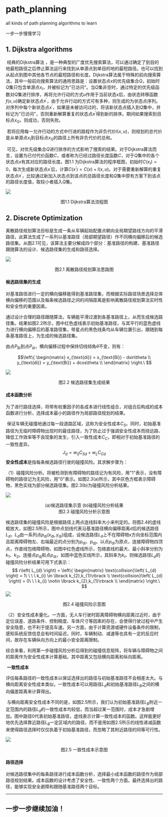 # path_planning

all kinds of path planning algorithms to learn

一步一步慢慢学习

## 1. Dijkstra algorithms

​		经典的Dijkstra算法 ，是一种典型的广度优先搜索算法，可以通过确定了到目的地最短路径之后停止算法运行来找到从单源点到单目的地的最短路径。也可以找到从起点到图中其他各节点的最短路径和长度。
​		Dijkstra算法属于特殊的前向搜索算法，其中一般前向搜索算法的通用思路是：设置状态点$x$的优先级集合$Q$，初始时$Q$集只包含单源点$x_{I}$，并被标记为"已访问"。当$Q$集非空时，通过特定的优先级函数对$Q$集进行排序，再将允许行动的方式$u$作用于当前状态$x$后，由状态转移函数$f\left( x,u \right)$确定新状态点$x^{'}$，由于允许行动的方式可有多种，则生成的为状态点序列。对序列中每个新状态点$x^{'}$，如果是未被访问过的，将该新状态点插入到$Q$集中，并标记为"已访问"，否则重新解算重复的状态点$x^{'}$得到新的排序。期间如果搜索到目标点$x_{G}$，则成功，否则失败。

​		若将应用每一允许行动的方式中行进的路程作为非负代价$l\left( x,u \right)$，则规划的总代价是从单源点$x_{I}$到目标点$x_{G}$的路径上所有非负代价的总和。

​		可见，对优先级集合$Q$进行排序的方式影响了搜索的结果。对于Dijkstra算法而言，设置为已付代价函数$C$，或者称为已经过路径长度函数$C$，对于$Q$集中的各个状态点$x$有其对应的路径长度。图1.1 为Dijkstra算法的程序框图，初始时$C\left( x_{I} \right) = 0$，每次生成新状态点$x^{'}$后，计算$C\left( x^{'} \right) = C\left( x \right) + l\left( x,u \right)$。对于需要重新解算的重复状态点$x^{'}$，比较通过新加入状态点到该点的总路径长度和$Q$集中原有方案下到该点的路径长度值，取较小者插入$Q$集。

![](D:\yaomin\github\path_planning\本科毕设\毕设\框图.png)

<center>图1.1 Dijkstra算法流程图</center>

## 2. Discrete Optimization

​		离散路径规划算法目标是生成一条从车辆起始配置点朝向全局期望路线方向的平滑路径，此算法生成了一系列以基准路径（局部期望路径）作不同横向偏移后的候选路径集。从图2.1可见，该算法主要分解成四个部分：基准路径的构建、基准路径跟随算法的设计、候选路径集的生成和路径选择。

![](D:\yaomin\github\path_planning\本科毕设\毕设\离散路径规划.png)

<center>图2.1 离散路径规划算法思路图</center>

#### 候选路径集的生成

​		对基准路径进行一定的横向偏移能得到基准路径集，而根据实际路径场景选择总体横向偏移的范围以及每条候选路径之间的间隔距离是影响离散路径规划算法实时性和安全性的重要因素。

​		通过设计合理的路径跟随算法，车辆能平滑过渡到各基准路径上，从而生成候选路径集。结果如图2.2所示，图中红色虚线表示初始基准路径，与其平行的蓝色虚线为进行横向偏移后的基准路径集，带星点的黑色线条均从车辆位置引出，跟随到每条基准路径上，为生成的候选路径集。

由点$P_{\text{Bi}}$到点$P_{\text{di}}$，横向偏移过程中保持切线倾角$\theta$不变，则有：

 $$\left\{ \begin{matrix}                        
 x_{\text{di}} = x_{\text{Bi}} - dsin\theta \\   
 y_{\text{di}} = y_{\text{Bi}} + dcos\theta \\   
 \end{matrix} \right.\ $$ 

![](D:\yaomin\github\path_planning\本科毕设\毕设\候选路径.png)

<center>图2.2 候选路径集生成结果</center>

#### 成本函数分析

​		为了进行路径选择，将带有权重因子的各成本进行线性组合，对组合后构成的成本函数进行分析，选择成本最小的路径作为局部路径规划的结果。

​		保证车辆无碰撞地通过每一段道路区域，这称为安全性成本$C_{S}$。同时，初始基准路径为无临时障碍物出现时的最佳路径，为了防止过于强调安全性成本而绕远路、降低工作效率等不良现象的发生，引入一致性成本$C_{C}$，即相对于初始基准路径的一致性差异。
$$
J_{d} = w_{S}C_{Sd} + w_{L}C_{Cd}
$$
​		**安全性成本**是指每条候选路径行驶的碰撞风险。其求解步骤为：

（1）碰撞风险分析。将被检测到有障碍物的路径记为有风险，用"1"表示，没有障碍物的路径记为无风险，用"0"表示。如图2.3(a)所示，其中灰色方框表示障碍物，黑色实线为部分候选路径集。图2.3(b)为碰撞风险分析结果。

![](D:\yaomin\github\path_planning\本科毕设\毕设\碰撞风险.png)

<center>(a)候选路径集示意 (b)碰撞风险分析结果</center>

<center>图2.3 碰撞风险分析示意图</center>

​		候选路径集的碰撞风险是根据路径上两点连线斜率大小来判定的。将图2.4的虚线框放大，如图2.5所示，图中点划线代表沿基准路径横向偏移距离$d$后的候选路径$L_{d}$，$L_{d}$由一系列点${p_{\text{di}}(x}_{\text{di}},y_{\text{di}})$组成，设候选路径$L_{d}$上不在障碍物$x$方向坐标范围内且距离障碍物左、右端最近的点分别为$p_{\text{di}}$、$p_{\text{dj}}$。以点$p_{\text{di}}$为原点，连接障碍物四顶点，作直线包络障碍物，如图中红色虚线所示，包络直线的最大、最小斜率分别为$k_{1}$、$k_{2}$。连接点$p_{\text{dj}}$和点$p_{\text{di}}$，如图中蓝色实线所示，其斜率为$k_{i}$。则候选路径$L_{d}$的碰撞风险分析结果可用下式表示：
$$
r\left( L_{d} \right) = \left\{ \begin{matrix}                                           
 \text{collision}\left( L_{d} \right) = 1\ \ \ \ k_{i} \in \lbrack k_{2},k_{1}\rbrack \\    
 \text{collision}\left( L_{d} \right) = 0\ \ \ k_{i} \notin \lbrack k_{2},k_{1}\rbrack \\   
 \end{matrix} \right.\ 
$$
 $$$$     ![](D:\yaomin\github\path_planning\本科毕设\毕设\碰撞风险2.png)

<center>图2.4 碰撞风险示意图</center>

（2）安全性成本量化。一方面，无人车行驶时距离障碍物横向距离过近时，由于定位误差、道路条件、控制精度、车体尺寸等因素的存在，会使得行驶过程中产生安全隐患，也不利于提高车速。另一方面，由于计算资源或硬件设备条件的限制，感知系统反馈信息会有时间延迟，同时，车辆制动、减速等也具有一定的反应时间，故存在车辆纵向方向上的最小安全距离限制。

​		综合来看，利用第一步碰撞风险分析后得到的碰撞信息矩阵，将车辆与障碍物之间的距离作为安全性成本计算基础，其中距离又包括横向距离和纵向距离。



​		**一致性成本**

​		评估每条路径的一致性成本以保证选择出的路径与初始基准路径不会相差太大。与横向距离安全性成本类似，一致性成本可以用路径$L_{d}$和初始基准路径$L_{B}$之间的横向偏差距离来计算得出。

​		与横向距离安全性成本不同的是，如图2.5所示，我们认为初始基准路径$L_{B}$附近一定范围内的路径$L_{d}$的一致性成本均较低，而当超过某一范围时，成本才急剧增加。图中路径0代表初始基准路径，虚线表示计算一致性成本的函数。这样能更好地优先选择靠近路径$L_{B}$一定区域内的路径，而不是用如图2.5所示的线性递减函数来使得路径选择时仅仅执着于初始基准路径，而忽略了其附近路径的同等可行性。

![](D:\yaomin\github\path_planning\本科毕设\毕设\一致性成本.png)

<center>图2.5 一致性成本示意图</center>

#### 路径选择

​		对候选路径集中的每条路径进行成本函数分析，选择最小成本函数的路径作为局部路径规划结果。成本函数的设计考虑了安全性、一致性两个方面。最终选择出的路径，能够实现安全避障和跟随基准路径两个目标。





***



## 一步一步继续加油！

